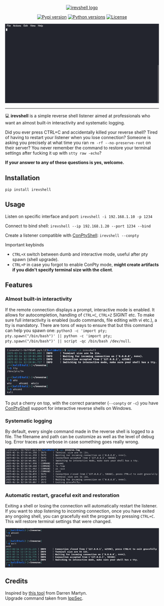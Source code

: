<p align="center">
    <a href="#readme">
        <img alt="irevshell logo" src="https://raw.githubusercontent.com/Xenorf/irevshell/main/assets/logo.png">
    </a>
</p>
<p align="center">
    <a href="https://pypi.python.org/pypi/irevshell"><img alt="Pypi version" src="https://img.shields.io/pypi/v/irevshell.svg"></a>
    <a href="https://pypi.python.org/pypi/irevshell"><img alt="Python versions" src="https://img.shields.io/badge/python-3.5%2B%20%7C%20PyPy-blue.svg"></a>
    <a href="https://github.com/Xenorf/irevshell/blob/main/LICENSE"><img alt="License" src="https://img.shields.io/github/license/xenorf/irevshell.svg"></a>
</p>
<p align="center">
    <a href="#readme">
        <img alt="irevshell demo" src="https://raw.githubusercontent.com/Xenorf/irevshell/main/assets/demo.gif">
    </a>
</p>

______________________________________________________________________

💻 **irevshell** is a simple reverse shell listener aimed at professionals who want an almost built-in interactivity and systematic logging.

Did you ever press CTRL+C and accidentally killed your reverse shell? Tired of having to restart your listener when you lose connection? Someone is asking you precisely at what time you ran `rm -rf --no-preserve-root` on their server? You never remember the command to restore your terminal settings after fucking it up with `stty raw -echo`?

**If your answer to any of these questions is yes, welcome.**

## Installation

```
pip install irevshell
```

## Usage

Listen on specific interface and port: `irevshell -i 192.168.1.10 -p 1234`

Connect to bind shell: `irevshell --ip 192.168.1.20 --port 1234 --bind`

Create a listener compatible with [ConPtyShell](https://github.com/antonioCoco/ConPtyShell): `irevshell --conpty`

Important keybinds
* `CTRL+X` switch between dumb and interactive mode, useful after pty spawn (shell upgrade).
* `CTRL+P` in case you forgot to enable ConPty mode, **might create artifacts if you didn't specify terminal size with the client**.

## Features

### Almost built-in interactivity
If the remote connection displays a prompt, interactive mode is enabled. It allows for autocompletion, handling of `CTRL+C`, `CTRL+Z` SIGINT etc. To make sure full interactivity is enabled (sudo commands, file editing with vi etc.), a tty is mandatory. There are tons of ways to ensure that but this command can help you spawn one: `python3 -c 'import pty; pty.spawn("/bin/bash")' || python -c 'import pty; pty.spawn("/bin/bash")' || script -qc /bin/bash /dev/null`.

![irevshell icon](assets/autocompletion.png)

To put a cherry on top, with the correct parameter (`--conpty` or `-c`) you have [ConPtyShell](https://github.com/antonioCoco/ConPtyShell) support for interactive reverse shells on Windows.

### Systematic logging

By default, every single command made in the reverse shell is logged to a file. The filename and path can be customize as well as the level of debug log. Error traces are verbose in case something goes really wrong.

![irevshell icon](assets/logfile.png)

### Automatic restart, graceful exit and restoration

Exiting a shell or losing the connection will automatically restart the listener. If you want to stop listening to incoming connection, once you have exited any ongoing shell, you can gracefully exit the program by pressing `CTRL+C`. This will restore terminal settings that were changed.

![irevshell icon](assets/autorestart.png)

## Credits

Inspired by [this tool](https://github.com/infodox/python-pty-shells/tree/master) from Darren Martyn.  
Upgrade command taken from [IppSec](https://github.com/IppSec/forward-shell/blob/master/forward-shell.py).
